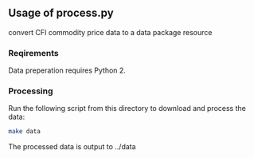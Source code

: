 ## Usage of process.py
    
convert CFI commodity price data to a data package resource
    
### Reqirements

Data preperation requires Python 2.

### Processing

Run the following script from this directory to download and process the data:

```bash
make data
```

The processed data is output to ../data
